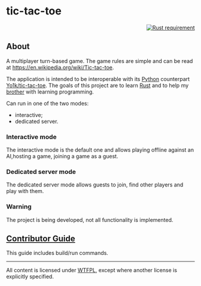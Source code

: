 # tic-tac-toe

<p align="right">
  <a href="https://doc.rust-lang.org/1.66.0/">
    <img src="https://img.shields.io/badge/Rust-1.66.0, edition 2021-f74c00.svg?labelColor=black"
        alt="Rust requirement">
  </a>
</p>

## About

A multiplayer turn-based game.
The game rules are simple and can be read at <https://en.wikipedia.org/wiki/Tic-tac-toe>.

The application is intended to be interoperable with its
[Python](https://www.python.org/) counterpart
[Yo1k/tic-tac-toe](https://github.com/Yo1k/tic-tac-toe).
The goals of this project are to learn [Rust](https://www.rust-lang.org/)
and to help my [brother](https://github.com/Yo1k) with learning programming.

Can run in one of the two modes:

* interactive;
* dedicated server.

### Interactive mode
The interactive mode is the default one and allows playing offline against an AI,hosting a game,
joining a game as a guest.

### Dedicated server mode
The dedicated server mode allows guests to join, find other players and play with them.

### Warning
The project is being developed, not all functionality is implemented.

## [Contributor Guide](https://github.com/stIncMale/tic-tac-toe/blob/master/contributing.md)

This guide includes build/run commands.

---

All content is licensed under [WTFPL](http://www.wtfpl.net/),
except where another license is explicitly specified.
